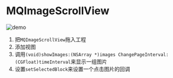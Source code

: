 # MQImageScrollView

 ![demo](demo.gif)



1. 把`MQImageScrollView`拖入工程
2. 添加视图
3. 调用`(void)showImages:(NSArray *)images ChangePageInterval:(CGFloat)timeInterval`来显示一组图片
4. 设置`setSelectedBlock`来设置一个点击图片的回调